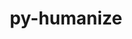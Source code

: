 ---
title: "py-humanize"
layout: cache
categories: [package, develop]
meta: {"compilers": ["none"], "num_specs": 4, "num_specs_by_stack": {"e4s": 4, "root": 4}, "oss": ["ubuntu22.04"], "platforms": ["linux"], "stacks": ["e4s", "root"], "targets": ["x86_64_v3"], "versions": ["4.13.0"]}
spec_details: [{"compiler": "none", "hash": "fajiyszltthfrmwdxolk7edp27ushqef", "os": "ubuntu22.04", "platform": "linux", "size": "-", "stacks": ["e4s", "root"], "target": "x86_64_v3", "variants": ["build_system=python_pip"], "versions": ["4.13.0"]}, {"compiler": "none", "hash": "pqzo4yque4zpou3u6qct5xkviktilbdj", "os": "ubuntu22.04", "platform": "linux", "size": "-", "stacks": ["e4s", "root"], "target": "x86_64_v3", "variants": ["build_system=python_pip"], "versions": ["4.13.0"]}, {"compiler": "none", "hash": "qcanrheaple2qsaqwm5om3e5vlxvstcb", "os": "ubuntu22.04", "platform": "linux", "size": "-", "stacks": ["e4s", "root"], "target": "x86_64_v3", "variants": ["build_system=python_pip"], "versions": ["4.13.0"]}, {"compiler": "none", "hash": "u6n6nnooovwdvsltsq75wyob6n4tvc7k", "os": "ubuntu22.04", "platform": "linux", "size": "-", "stacks": ["e4s", "root"], "target": "x86_64_v3", "variants": ["build_system=python_pip"], "versions": ["4.13.0"]}]
---